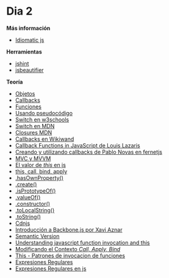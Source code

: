 # Dia 2

**Más información**

- [Idiomatic js](https://github.com/rwaldron/idiomatic.js/tree/master/translations/es_ES)

**Herramientas**

- [jshint](http://jshint.com/)
- [jsbeautifier](http://jsbeautifier.org/)

**Teoría**

- [Objetos](http://www.w3schools.com/js/js_objects.asp)
- [Callbacks](https://developer.mozilla.org/en-US/docs/Mozilla/js-ctypes/Using_js-ctypes/Declaring_and_Using_Callbacks)
- [Funciones](https://developer.mozilla.org/es/docs/Web/JavaScript/Referencia/Objetos_globales/Function)
- [Usando pseudocódigo](http://es.slideshare.net/CKGrafico/introduccion-a-la-programacion-pseudocdigo-javascript)
- [Switch en w3schools](http://www.w3schools.com/js/js_switch.asp)
- [Switch en MDN](https://developer.mozilla.org/es/docs/Web/JavaScript/Referencia/Sentencias/switch)
- [Closures MDN](https://developer.mozilla.org/es/docs/Web/JavaScript/Closures)
- [Callbacks en Wikiwand](https://www.wikiwand.com/es/Callback_(inform%C3%A1tica))
- [Callback Functions in JavaScript de Louis Lazaris](http://www.impressivewebs.com/callback-functions-javascript/)
- [Creando y utilizando callbacks de Pablo Novas en fernetjs](https://fernetjs.com/2011/12/creando-y-utilizando-callbacks/)
- [MVC y MVVM](http://www.adictosaltrabajo.com/tutoriales/zk-mvc-mvvm/)
- [El valor de *this* en js](http://www.etnassoft.com/2012/01/12/el-valor-de-this-en-javascript-como-manejarlo-correctamente/)
- [this, call, bind, apply](https://developer.mozilla.org/es/docs/Web/JavaScript/Referencia/Operadores/this)
- [.hasOwnProperty()](https://developer.mozilla.org/es/docs/Web/JavaScript/Referencia/Objetos_globales/Object/hasOwnProperty)
- [.create()](https://developer.mozilla.org/en-US/docs/Web/JavaScript/Reference/Global_Objects/Object/create)
- [.isPrototypeOf()](https://developer.mozilla.org/es/docs/Web/JavaScript/Reference/Global_Objects/Object/isPrototypeOf)
- [.valueOf()](http://www.w3schools.com/jsref/jsref_valueof_string.asp)
- [.constructor()](https://developer.mozilla.org/es/docs/Web/JavaScript/Referencia/Objetos_globales/Object/constructor)
- [.toLocalString()](https://developer.mozilla.org/es/docs/Web/JavaScript/Reference/Global_Objects/Date/toLocaleString)
- [.toString()](https://developer.mozilla.org/es/docs/Web/JavaScript/Referencia/Objetos_globales/Object/toString)
- [Cdnjs](https://cdnjs.com/)
- [Introducción a Backbone.js por Xavi Aznar](https://fcfe59e9efe9b0ff550b02e9b0ae8553e3453d58.googledrive.com/host/0Bzky3aU2486jMmN1Tmx6Z3U4VkU/)
- [Semantic Version](http://semver.org/lang/es/)
- [Understanding javascript function invocation and this](http://yehudakatz.com/2011/08/11/understanding-javascript-function-invocation-and-this)
- [Modificando el Contexto *Call, Apply, Bind*](https://fernetjs.com/2013/01/modificando-el-contexto-call-apply-y-bind/)
- [This - Patrones de invocacion de funciones](http://fernetjs.com/2012/01/patrones-de-invocacion-de-funciones-this/)
- [Expresiones Regulares](https://es.wikipedia.org/wiki/Expresi%C3%B3n_regular#Las_expresiones_regulares_en_programaci.C3.B3n)
- [Expresiones Regulares en js](https://developer.mozilla.org/es/docs/Web/JavaScript/Guide/Regular_Expressions)
